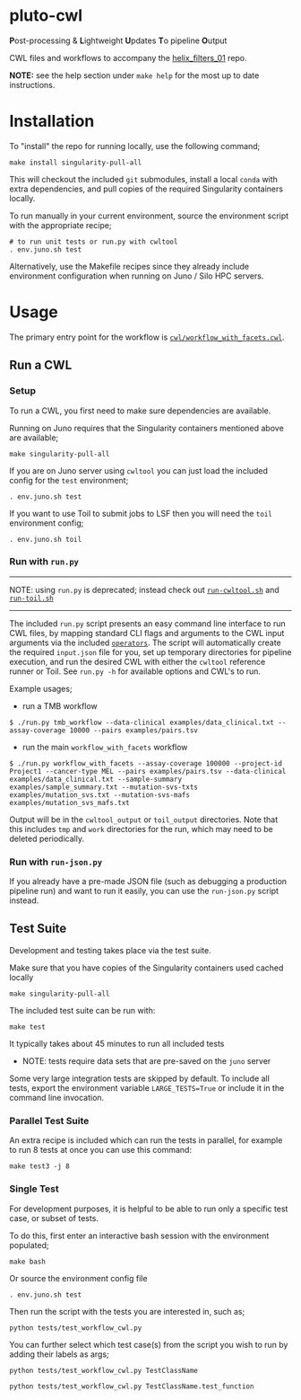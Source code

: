 # pluto-cwl

**P**ost-processing & **L**ightweight **U**pdates **T**o pipeline **O**utput

CWL files and workflows to accompany the [helix_filters_01](https://github.com/mskcc/helix_filters_01) repo.

**NOTE:** see the help section under `make help` for the most up to date instructions.

# Installation

To "install" the repo for running locally, use the following command;

```
make install singularity-pull-all
```

This will checkout the included `git` submodules, install a local `conda` with extra dependencies, and pull copies of the required Singularity containers locally.

To run manually in your current environment, source the environment script with the appropriate recipe;

```
# to run unit tests or run.py with cwltool
. env.juno.sh test
```

Alternatively, use the Makefile recipes since they already include environment configuration when running on Juno / Silo HPC servers.

# Usage

The primary entry point for the workflow is [`cwl/workflow_with_facets.cwl`](https://github.com/mskcc/pluto-cwl/blob/master/cwl/workflow_with_facets.cwl). 

## Run a CWL

### Setup

To run a CWL, you first need to make sure dependencies are available.

Running on Juno requires that the Singularity containers mentioned above are available;

```
make singularity-pull-all
```

If you are on Juno server using `cwltool` you can just load the included config for the `test` environment;

```
. env.juno.sh test
```

If you want to use Toil to submit jobs to LSF then you will need the `toil` environment config;

```
. env.juno.sh toil
```

### Run with `run.py`

-----

NOTE: using `run.py` is deprecated; instead check out [`run-cwltool.sh`](https://github.com/mskcc/pluto/blob/master/run-cwltool.sh) and [`run-toil.sh`](https://github.com/mskcc/pluto/blob/master/run-toil.sh)

-----

The included `run.py` script presents an easy command line interface to run CWL files, by mapping standard CLI flags and arguments to the CWL input arguments via the included [`operators`](https://github.com/mskcc/pluto-cwl/tree/master/operators). The script will automatically create the required `input.json` file for you, set up temporary directories for pipeline execution, and run the desired CWL with either the `cwltool` reference runner or Toil. See `run.py -h` for available options and CWL's to run.

Example usages;

- run a TMB workflow

```
$ ./run.py tmb_workflow --data-clinical examples/data_clinical.txt --assay-coverage 10000 --pairs examples/pairs.tsv
```

- run the main `workflow_with_facets` workflow

```
$ ./run.py workflow_with_facets --assay-coverage 100000 --project-id Project1 --cancer-type MEL --pairs examples/pairs.tsv --data-clinical examples/data_clinical.txt --sample-summary examples/sample_summary.txt --mutation-svs-txts examples/mutation_svs.txt --mutation-svs-mafs examples/mutation_svs_mafs.txt
```

Output will be in the `cwltool_output` or `toil_output` directories. Note that this includes `tmp` and `work` directories for the run, which may need to be deleted periodically.

### Run with `run-json.py`

If you already have a pre-made JSON file (such as debugging a production pipeline run) and want to run it easily, you can use the `run-json.py` script instead. 

## Test Suite

Development and testing takes place via the test suite.

Make sure that you have copies of the Singularity containers used cached locally

```
make singularity-pull-all
```

The included test suite can be run with:

```
make test
```

It typically takes about 45 minutes to run all included tests

- NOTE: tests require data sets that are pre-saved on the `juno` server

Some very large integration tests are skipped by default. To include all tests, export the environment variable `LARGE_TESTS=True` or include it in the command line invocation.

### Parallel Test Suite

An extra recipe is included which can run the tests in parallel, for example to run 8 tests at once you can use this command:

```
make test3 -j 8
```

### Single Test

For development purposes, it is helpful to be able to run only a specific test case, or subset of tests.

To do this, first enter an interactive bash session with the environment populated;

```
make bash
```

Or source the environment config file

```
. env.juno.sh test
```

Then run the script with the tests you are interested in, such as;

```
python tests/test_workflow_cwl.py
```

You can further select which test case(s) from the script you wish to run by adding their labels as args;

```
python tests/test_workflow_cwl.py TestClassName

python tests/test_workflow_cwl.py TestClassName.test_function
```

 
